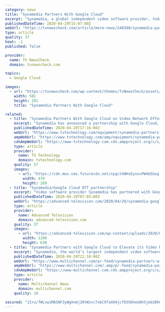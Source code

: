 ```yaml
---
category: news
title: "Synamedia Partners With Google Cloud"
excerpt: "Synamedia, a global independent video software provider, today announced that it has partnered with Google Cloud to expand its video network portfolio with new"
publishedDateTime: 2020-04-29T15:07:00Z
webUrl: "https://tvnewscheck.com/article/more-news/248308/synamedia-partners-with-google-cloud/"
type: article
quality: 37
heat: -1
published: false

provider:
  name: TV NewsCheck
  domain: tvnewscheck.com

topics:
  - Google Cloud

images:
  - url: "https://tvnewscheck.com/wp-content/themes/TvNewsCheck/assets/img/tvn-logo.png"
    width: 581
    height: 201
    title: "Synamedia Partners With Google Cloud"

related:
  - title: "Synamedia Partners With Google Cloud on Video Network Offering"
    excerpt: "Synamedia has announced a partnership with Google Cloud, expanding its video network portfolio with a new over-the-top (OTT) as-a-service offering. The partnership, which enhances service availability and scalability,"
    publishedDateTime: 2020-04-29T17:16:00Z
    webUrl: "https://www.tvtechnology.com/equipment/synamedia-partners-with-google-cloud-on-video-network-offering"
    ampWebUrl: "https://www.tvtechnology.com/amp/equipment/synamedia-partners-with-google-cloud-on-video-network-offering"
    cdnAmpWebUrl: "https://www-tvtechnology-com.cdn.ampproject.org/c/s/www.tvtechnology.com/amp/equipment/synamedia-partners-with-google-cloud-on-video-network-offering"
    type: article
    provider:
      name: TV Technology
      domain: tvtechnology.com
    quality: 57
    images:
      - url: "https://cdn.mos.cms.futurecdn.net/nyqctXWHsEyvxvPW4b5Gxg-1200-80.jpg"
        width: 478
        height: 269
  - title: "Synamedia/Google Cloud OTT partnership"
    excerpt: "Video software provider Synamedia has partnered with Google Cloud to expand its video network portfolio with new over-the-top (OTT) ‘as a service’ offerings"
    publishedDateTime: 2020-04-29T07:03:00Z
    webUrl: "https://advanced-television.com/2020/04/29/synamedia-google-cloud-ott-partnership/"
    type: article
    provider:
      name: Advanced Television
      domain: advanced-television.com
    quality: 37
    images:
      - url: "https://advanced-television.com/wp-content/uploads/2020/04/google-cloud-1200-630.png"
        width: 1200
        height: 630
  - title: "Synamedia Partners with Google Cloud to Elevate its Video Network Portfolio with “as-a-Service” OTT Offerings"
    excerpt: "Synamedia, the world’s largest independent video software provider, today announced that it has partnered with Google Cloud to expand"
    publishedDateTime: 2020-04-29T21:10:00Z
    webUrl: "https://www.multichannel.com/pr-feed/synamedia-partners-with-google-cloud-to-elevate-its-video-network-portfolio-with-as-a-service-ott-offerings"
    ampWebUrl: "https://www.multichannel.com/.amp/pr-feed/synamedia-partners-with-google-cloud-to-elevate-its-video-network-portfolio-with-as-a-service-ott-offerings"
    cdnAmpWebUrl: "https://www-multichannel-com.cdn.ampproject.org/c/s/www.multichannel.com/.amp/pr-feed/synamedia-partners-with-google-cloud-to-elevate-its-video-network-portfolio-with-as-a-service-ott-offerings"
    type: article
    provider:
      name: Multichannel News
      domain: multichannel.com
    quality: 18

secured: "1Iru/fWLvw1MASNF3yWgXnmj20YWzvc7xbC9faXH4jcf03XbheUAh5jmdzBhOLp93m/RkSln+ijTIPereB/AsUI5c7irhrMf1e6xLipJCAkAom54WahS4M+MJAyKYTh6LFd+cNbMehTiVjY6XaGRnTKjre05/VnpP5H/1LVyNEeiHo1Lnp3z4Aghm4vX2qa9q//RW/RZB+g/Di5TO25uy5+jMXO3zEl+dcNy4FfuxDm+N8nc8qAqOskKdi+adFuNUUNMsDgXQeywYMM1AuSVlp7xw1/ihHoSmvrzxJ8lIndvIu7J+AkGucKwe/6YBZnT;sTmslM84fvCupZ5zNuftOQ=="
---
```



